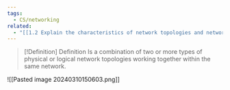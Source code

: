 ```yaml
---
tags:
  - CS/networking
related:
  - "[[1.2 Explain the characteristics of network topologies and network types]]"
---
```



> [!Definition] Definition
> Is a combination of two or more types of physical or logical network topologies working together within the same network. 

![[Pasted image 20240310150603.png]]
